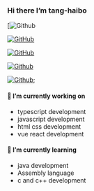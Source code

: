 ### Hi there I’m tang-haibo

[![Github](https://komarev.com/ghpvc/?username=tang-haibo&label=Profile%20views&color=0e75b6&style=flat)

[![GitHub](https://img.shields.io/badge/dynamic/json?logo=github&label=GitHub&labelColor=495867&color=495867&query=%24.data.totalSubs&url=https%3A%2F%2Fapi.spencerwoo.com%2Fsubstats%2F%3Fsource%3Dgithub%26queryKey%3Dtang-haibo&style=flat-square)](https://github.com/tang-haibo)

[![GitHub](https://github-profile-trophy.vercel.app/?username=tang-haibo&column=4&margin-w=16&margin-h=16)](https://github-profile-trophy.vercel.app/?username=tang-haibo&column=4&margin-w=16&margin-h=16)

[![Github](https://github-readme-stats.vercel.app/api?username=tang-haibo&show_icons=true&locale=en)](https://github-readme-stats.vercel.app/api?username=tang-haibo&show_icons=true&locale=en)

[![Github](https://github-readme-streak-stats.herokuapp.com/?user=tang-haibo)](https://github-readme-streak-stats.herokuapp.com/?user=tang-haibo);

#### 🔭 I’m currently working on
- typescript development
- javascript development
- html css development
- vue react development
#### 🌱 I’m currently learning
- java development
- Assembly language
- c and c++ development
